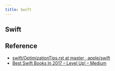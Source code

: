 ```yaml
---
title: Swift
---
```


## Swift


## Reference
* [swift/OptimizationTips.rst at master · apple/swift](https://github.com/apple/swift/blob/master/docs/OptimizationTips.rst)
* [Best Swift Books In 2017 – Level Up! – Medium](https://medium.com/level-up-web/best-swift-books-in-2017-e2b4d562825f)
